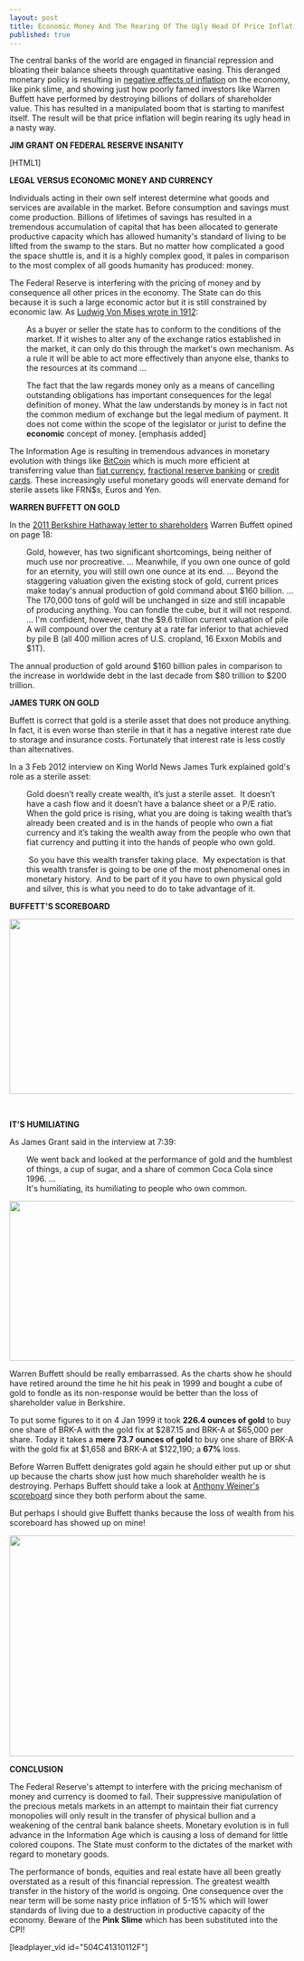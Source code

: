 ```yaml
---
layout: post
title: Economic Money And The Rearing Of The Ugly Head Of Price Inflation
published: true
---
```

<p>The central banks of the world are engaged in financial repression and bloating their balance sheets through quantitative easing. This deranged monetary policy is resulting in <a title="negative effects of inflation" href="http://www.runtogold.com/2010/09/negative-effects-of-inflation-on-economy-monetary-policy/" target="_blank">negative effects of inflation</a> on the economy, like pink slime, and showing just how poorly famed investors like Warren Buffett have performed by destroying billions of dollars of shareholder value. This has resulted in a manipulated boom that is starting to manifest itself. The result will be that price inflation will begin rearing its ugly head in a nasty way.<img src="{{ site.baseurl }}/images/180312.jpg" alt="" width="1" height="1" border="0" /></p>
<p><strong>JIM GRANT ON FEDERAL RESERVE INSANITY</strong></p>
<p>[HTML1]</p>
<p><strong>LEGAL VERSUS ECONOMIC MONEY AND CURRENCY</strong></p>
<p>Individuals acting in their own self interest determine what goods and services are available in the market. Before consumption and savings must come production. Billions of lifetimes of savings has resulted in a tremendous accumulation of capital that has been allocated to generate productive capacity which has allowed humanity's standard of living to be lifted from the swamp to the stars. But no matter how complicated a good the space shuttle is, and it is a highly complex good, it pales in comparison to the most complex of all goods humanity has produced: money.</p>
<p>The Federal Reserve is interfering with the pricing of money and by consequence all other prices in the economy. The State can do this because it is such a large economic actor but it is still constrained by economic law. As <a title="ludwig von mises" href="http://mises.org/daily/5935/Money-and-the-State" target="_blank">Ludwig Von Mises wrote in 1912</a>:</p>
<p style="padding-left: 30px;">As a buyer or seller the state has to conform to the conditions of the market. If it wishes to alter any of the exchange ratios established in the market, it can only do this through the market's own mechanism. As a rule it will be able to act more effectively than anyone else, thanks to the resources at its command ...</p>
<p style="padding-left: 30px;">The fact that the law regards money only as a means of cancelling outstanding obligations has important consequences for the legal definition of money. What the law understands by money is in fact not the common medium of exchange but the legal medium of payment. It does not come within the scope of the legislator or jurist to define the <strong>economic</strong> concept of money. [emphasis added]</p>
<p>The Information Age is resulting in tremendous advances in monetary evolution with things like <a title="bitcoin" href="http://www.runtogold.com/2011/12/solid-bitcoin-consolidation-finally-bears-a-bitcoin-breakout/" target="_blank">BitCoin</a> which is much more efficient at transferring value than <a title="fiat currency" href="http://www.greatcreditcontraction.com/fiat-currency" target="_blank">fiat currency</a>, <a title="fractional reserve banking" href="http://www.greatcreditcontraction.com/fractional-reserve-banking" target="_blank">fractional reserve banking</a> or <a title="credit cards" href="http://www.runtogold.com/2010/02/how-hr-627-the-credit-card-act-blunts-the-vampire-squids-beak/" target="_blank">credit cards</a>. These increasingly useful monetary goods will enervate demand for sterile assets like FRN$s, Euros and Yen.</p>
<p><strong>WARREN BUFFETT ON GOLD</strong></p>
<p>In the <a title="berkshire hathaway 2011 letter to shareholders" href="http://www.runtogold.com/images/berkshire-hathaway-2011-letter-to-shareholders.pdf" target="_blank">2011 Berkshire Hathaway letter to shareholders</a> Warren Buffett opined on page 18:</p>
<p style="padding-left: 30px;">Gold, however, has two significant shortcomings, being neither of much use nor procreative. ... Meanwhile, if you own one ounce of gold for an eternity, you will still own one ounce at its end. ... Beyond the staggering valuation given the existing stock of gold, current prices make today's annual production of gold command about $160 billion. ... The 170,000 tons of gold will be unchanged in size and still incapable of producing anything. You can fondle the cube, but it will not respond. ... I'm confident, however, that the $9.6 trillion current valuation of pile A will compound over the century at a rate far inferior to that achieved by pile B (all 400 million acres of U.S. cropland, 16 Exxon Mobils and $1T).</p>
<p>The annual production of gold around $160 billion pales in comparison to the increase in worldwide debt in the last decade from $80 trillion to $200 trillion.</p>
<p><strong>JAMES TURK ON GOLD</strong></p>
<p>Buffett is correct that gold is a sterile asset that does not produce anything. In fact, it is even worse than sterile in that it has a negative interest rate due to storage and insurance costs. Fortunately that interest rate is less costly than alternatives.</p>
<p>In a 3 Feb 2012 interview on King World News James Turk explained gold's role as a sterile asset:</p>
<p style="padding-left: 30px;">Gold doesn’t really create wealth, it’s just a sterile asset.  It doesn’t have a cash flow and it doesn’t have a balance sheet or a P/E ratio.  When the gold price is rising, what you are doing is taking wealth that’s already been created and is in the hands of people who own a fiat currency and it’s taking the wealth away from the people who own that fiat currency and putting it into the hands of people who own gold.</p>
<p style="padding-left: 30px;"> So you have this wealth transfer taking place.  My expectation is that this wealth transfer is going to be one of the most phenomenal ones in monetary history.  And to be part of it you have to own physical gold and silver, this is what you need to do to take advantage of it.</p>
<p><strong>BUFFETT'S SCOREBOARD</strong></p>
<p><img class="aligncenter" title="berkshire hathaway priced in gold" src="{{ site.baseurl }}/images/brka-gold.jpg" alt="" width="520" height="309" /></p>
<p>&nbsp;</p>
<p><strong>IT'S HUMILIATING</strong></p>
<p>As James Grant said in the interview at 7:39:</p>
<p style="padding-left: 30px;">We went back and looked at the performance of gold and the humblest of things, a cup of sugar, and a share of common Coca Cola since 1996. ...<br />
It's humiliating, its humiliating to people who own common.</p>
<p><img class="aligncenter" title="sugar gold coca cola" src="{{ site.baseurl }}/images/sugar-gold-coca-cola.jpg" alt="" width="520" height="282" /></p>
<p>Warren Buffett should be really embarrassed. As the charts show he should have retired around the time he hit his peak in 1999 and bought a cube of gold to fondle as its non-response would be better than the loss of shareholder value in Berkshire.</p>
<p>To put some figures to it on 4 Jan 1999 it took <strong>226.4 ounces of gold</strong> to buy one share of BRK-A with the gold fix at $287.15 and BRK-A at $65,000 per share. Today it takes a <strong>mere 73.7 ounces of gold</strong> to buy one share of BRK-A with the gold fix at $1,658 and BRK-A at $122,190; a <strong>67%</strong> loss.</p>
<p>Before Warren Buffett denigrates gold again he should either put up or shut up because the charts show just how much shareholder wealth he is destroying. Perhaps Buffett should take a look at <a title="anthony weiner scoreboard" href="http://www.runtogold.com/2010/10/anthony-weiner-scoreboard/" target="_blank">Anthony Weiner's scoreboard</a> since they both perform about the same.</p>
<p>But perhaps I should give Buffett thanks because the loss of wealth from his scoreboard has showed up on mine!</p>
<p><img class="aligncenter" title="thanks man" src="{{ site.baseurl }}/images/thanks-man.jpg" alt="" width="520" height="390" /></p>
<p><strong>CONCLUSION</strong></p>
<p>The Federal Reserve's attempt to interfere with the pricing mechanism of money and currency is doomed to fail. Their suppressive manipulation of the precious metals markets in an attempt to maintain their fiat currency monopolies will only result in the transfer of physical bullion and a weakening of the central bank balance sheets. Monetary evolution is in full advance in the Information Age which is causing a loss of demand for little colored coupons. The State must conform to the dictates of the market with regard to monetary goods.</p>
<p>The performance of bonds, equities and real estate have all been greatly overstated as a result of this financial repression. The greatest wealth transfer in the history of the world is ongoing. One consequence over the near term will be some nasty price inflation of 5-15% which will lower standards of living due to a destruction in productive capacity of the economy. Beware of the <strong>Pink Slime</strong> which has been substituted into the CPI!</p>
<p>[leadplayer_vid id="504C41310112F"]</p>
